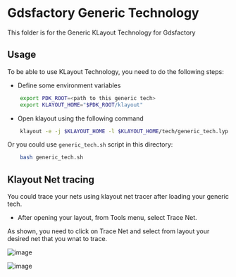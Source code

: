 # Gdsfactory Generic Technology

This folder is for the Generic KLayout Technology for Gdsfactory


## Usage

To be able to use KLayout Technology, you need to do the following steps:

- Define some environment variables

```bash
    export PDK_ROOT=<path to this generic tech>
    export KLAYOUT_HOME="$PDK_ROOT/klayout"
```

- Open klayout using the following command

```bash
    klayout -e -j $KLAYOUT_HOME -l $KLAYOUT_HOME/tech/generic_tech.lyp -nn $KLAYOUT_HOME/tech/generic_tech.lyt
```

Or you could use `generic_tech.sh` script in this directory:

```bash
    bash generic_tech.sh
```

## Klayout Net tracing 

You could trace your nets using klayout net tracer after loading your generic tech.

- After opening your layout, from Tools menu, select Trace Net.

As shown, you need to click on Trace Net and select from layout your desired net that you wnat to trace.

![image](https://user-images.githubusercontent.com/91015308/236182447-3c9f4fb9-9c0f-4c2e-9016-653cd112464f.png)

![image](https://user-images.githubusercontent.com/91015308/236182554-c368d277-8fff-4358-8cf5-d3a8d21bbb08.png)


